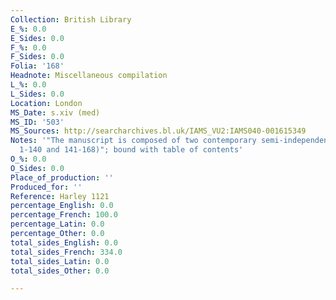 ```yaml
---
Collection: British Library
E_%: 0.0
E_Sides: 0.0
F_%: 0.0
F_Sides: 0.0
Folia: '168'
Headnote: Miscellaneous compilation
L_%: 0.0
L_Sides: 0.0
Location: London
MS_Date: s.xiv (med)
MS_ID: '503'
MS_Sources: http://searcharchives.bl.uk/IAMS_VU2:IAMS040-001615349
Notes: '"The manuscript is composed of two contemporary semi-independent parts (ff.
  1-140 and 141-168)"; bound with table of contents'
O_%: 0.0
O_Sides: 0.0
Place_of_production: ''
Produced_for: ''
Reference: Harley 1121
percentage_English: 0.0
percentage_French: 100.0
percentage_Latin: 0.0
percentage_Other: 0.0
total_sides_English: 0.0
total_sides_French: 334.0
total_sides_Latin: 0.0
total_sides_Other: 0.0

---
```

